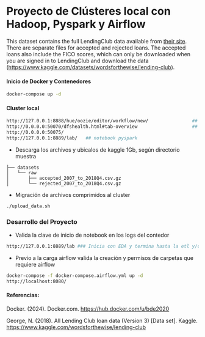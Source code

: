 # Proyecto de Clústeres local con Hadoop, Pyspark y Airflow


This dataset contains the full LendingClub data available from [their site](https://www.lendingclub.com). There are separate files for accepted and rejected loans. The accepted loans also include the FICO scores, which can only be downloaded when you are signed in to LendingClub and download the data (https://www.kaggle.com/datasets/wordsforthewise/lending-club).


#### Inicio de Docker y Contenedores
```bash
docker-compose up -d
```
#### Cluster local
```bash
http://127.0.0.1:8888/hue/oozie/editor/workflow/new/				## Data Warehouse Hive
http://0.0.0.0:50070/dfshealth.html#tab-overview					## Information nodes
http://0.0.0.0:50075/							
http://127.0.0.1:8889/lab/   ## notebook pyspark
```
- Descarga los archivos y ubicalos de kaggle 1Gb, según directorio muestra 
```
├── datasets
│   └── raw
│       ├── accepted_2007_to_2018Q4.csv.gz
│       └── rejected_2007_to_2018Q4.csv.gz
```
- Migración de archivos comprimidos al cluster
```bash
./upload_data.sh
```

### Desarrollo del Proyecto
- Valida la clave de inicio de notebook en los logs del contedor
```bash
http://127.0.0.1:8889/lab ### Inicia con EDA y termina hasta la etl y/o enpoints.
```
- Previo a la carga airflow valida la creación y permisos de carpetas que requiere airflow 
```bash
docker-compose -f docker-compose.airflow.yml up -d
http://localhost:8080/
```

#### Referencias:
Docker. (2024). Docker.com. https://hub.docker.com/u/bde2020

George, N. (2018). All Lending Club loan data (Version 3) [Data set]. Kaggle. https://www.kaggle.com/wordsforthewise/lending-club
